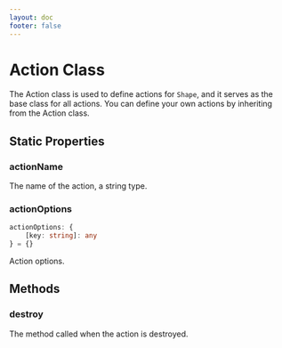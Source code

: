 ```yaml
---
layout: doc
footer: false
---
```


# Action Class

The Action class is used to define actions for `Shape`, and it serves as the base class for all actions. You can define your own actions by inheriting from the Action class.

## Static Properties

### actionName

The name of the action, a string type.

### actionOptions

```ts
actionOptions: {
	[key: string]: any
} = {}
```

Action options.

## Methods

### destroy

The method called when the action is destroyed.
